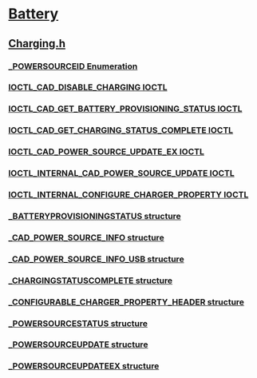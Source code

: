 # [Battery](../_battery/index.md)
## [Charging.h](index.md)
### [_POWERSOURCEID Enumeration](../charging/ne-charging-_powersourceid.md)
### [IOCTL_CAD_DISABLE_CHARGING IOCTL](../charging/ni-charging-ioctl_cad_disable_charging.md)
### [IOCTL_CAD_GET_BATTERY_PROVISIONING_STATUS IOCTL](../charging/ni-charging-ioctl_cad_get_battery_provisioning_status.md)
### [IOCTL_CAD_GET_CHARGING_STATUS_COMPLETE IOCTL](../charging/ni-charging-ioctl_cad_get_charging_status_complete.md)
### [IOCTL_CAD_POWER_SOURCE_UPDATE_EX IOCTL](../charging/ni-charging-ioctl_cad_power_source_update_ex.md)
### [IOCTL_INTERNAL_CAD_POWER_SOURCE_UPDATE IOCTL](../charging/ni-charging-ioctl_internal_cad_power_source_update.md)
### [IOCTL_INTERNAL_CONFIGURE_CHARGER_PROPERTY IOCTL](../charging/ni-charging-ioctl_internal_configure_charger_property.md)
### [_BATTERYPROVISIONINGSTATUS structure](../charging/ns-charging-_batteryprovisioningstatus.md)
### [_CAD_POWER_SOURCE_INFO structure](../charging/ns-charging-_cad_power_source_info.md)
### [_CAD_POWER_SOURCE_INFO_USB structure](../charging/ns-charging-_cad_power_source_info_usb.md)
### [_CHARGINGSTATUSCOMPLETE structure](../charging/ns-charging-_chargingstatuscomplete.md)
### [_CONFIGURABLE_CHARGER_PROPERTY_HEADER structure](../charging/ns-charging-_configurable_charger_property_header.md)
### [_POWERSOURCESTATUS structure](../charging/ns-charging-_powersourcestatus.md)
### [_POWERSOURCEUPDATE structure](../charging/ns-charging-_powersourceupdate.md)
### [_POWERSOURCEUPDATEEX structure](../charging/ns-charging-_powersourceupdateex.md)
